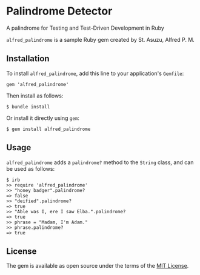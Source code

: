 # Palindrome Detector

A palindrome for Testing and Test-Driven Development in Ruby

`alfred_palindrome` is a sample Ruby gem created by St. Asuzu, Alfred P. M.

## Installation

To install `alfred_palindrome`, add this line to your application's `Gemfile`:

```
gem 'alfred_palindrome'
```

Then install as follows:

```
$ bundle install
```

Or install it directly using `gem`:

```
$ gem install alfred_palindrome
```

## Usage

`alfred_palindrome` adds a `palindrome?` method to the `String` class, and can be used as follows:

```
$ irb
>> require 'alfred_palindrome'
>> "honey badger".palindrome?
=> false
>> "deified".palindrome?
=> true
>> "Able was I, ere I saw Elba.".palindrome?
=> true
>> phrase = "Madam, I'm Adam."
>> phrase.palindrome?
=> true
```

## License

The gem is available as open source under the terms of the [MIT License](https://opensource.org/licenses/MIT).
